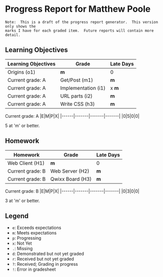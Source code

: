 # Progress Report for Matthew Poole
    Note:  This is a draft of the progress report generator.  This version only shows the
    marks I have for each graded item.  Future reports will contain more detail.
## Learning Objectives
|Learning Objectives|Grade|Late Days|
|------|-------|-------|
|Origins (o1)|**m**|0|
Current grade:  A|Get/Post (m1)|**m**|0|
Current grade:  A|Implementation (i1)|x **m**|0|
Current grade:  A|URL parts (i2)|**m**|0|
Current grade:  A|Write CSS (h3)|**m**|0|
Current grade:  A
|E|M|P|X|
|------|-------|-------|-------|
|0|5|0|0|

5 at 'm' or better.
## Homework
|Homework|Grade|Late Days|
|------|-------|-------|
|Web Client (H1)|**m**|0|
Current grade:  B|Web Server (H2)|**m**|0|
Current grade:  B|Qwixx Board (H3)|**m**|0|
Current grade:  B
|E|M|P|X|
|------|-------|-------|-------|
|0|3|0|0|

3 at 'm' or better.

## Legend 
* `e`: Exceeds expectations
* `m`: Meets expectations
* `p`: Progressing
* `x`: Not Yet
* `.`: Missing
* `d`: Demonstrated but not yet graded
* `r`: Received but not yet graded
* `?`: Received; Grading in progress
* `!`: Error in gradesheet
